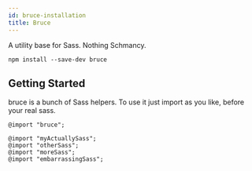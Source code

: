 ```yaml
---
id: bruce-installation
title: Bruce
---
```


A utility base for Sass. Nothing Schmancy.

```
npm install --save-dev bruce
```


## Getting Started
bruce is a bunch of Sass helpers. To use it just import as you like, before your real sass. 

```
@import "bruce";

@import "myActuallySass";
@import "otherSass";
@import "moreSass";
@import "embarrassingSass";
```




